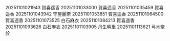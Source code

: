 20251101021943 賀喜遥香
20251101033000 賀喜遥香
20251101035459 賀喜遥香
20251101043942 守屋麗奈
20251101053851 賀喜遥香
20251101064500 賀喜遥香
20251101073525 白石麻衣
20251101084213 賀喜遥香
20251101093626 白石麻衣
20251101103905 丹生明里
20251101113621 弓木奈於
